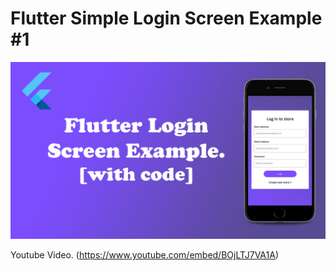 # Flutter Simple Login Screen Example #1

<img src="./readme/img_1.jpg" alt="flutter Login"/>

Youtube Video. (https://www.youtube.com/embed/BOjLTJ7VA1A)

 

 